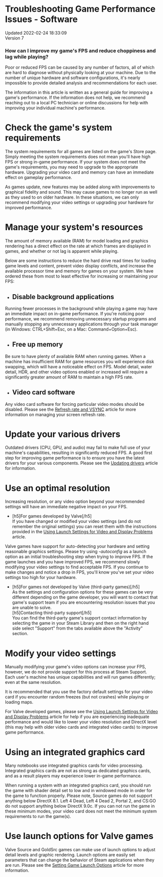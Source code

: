 # Troubleshooting Game Performance Issues - Software
Updated 2022-02-24 18:33:09  
Version 7  

### How can I improve my game's FPS and reduce choppiness and lag while playing?
 Poor or reduced FPS can be caused by any number of factors, all of which are hard to diagnose without physically looking at your machine. Due to the number of unique hardware and software configurations, it's nearly impossible to provide detailed analysis and recommendations for each user.  
  
The information in this article is written as a general guide for improving a game's performance. If the information does not help, we recommend reaching out to a local PC technician or online discussions for help with improving your individual machine's performance.  
# Check the game's system requirements
  
The system requirements for all games are listed on the game's Store page. Simply meeting the system requirements does not mean you'll have high FPS or strong in-game performance. If your system does not meet the game's requirements, you may need to upgrade to the appropriate hardware. Upgrading your video card and memory can have an immediate effect on gameplay performance.  
  
As games update, new features may be added along with improvements to graphical fidelity and sound. This may cause games to no longer run as well as they used to on older hardware. In these situations, we can only recommend modifying your video settings or upgrading your hardware for improved performance.   
  
  
# Manage your system's resources
  
The amount of memory available (RAM) for model loading and graphics rendering has a direct effect on the rate at which frames are displayed in games, and whether or not lag is apparent while playing.  
  
Below are some instructions to reduce the hard drive read times for loading game levels and content, prevent video display conflicts, and increase the available processor time and memory for games on your system. We have ordered these from most to least effective for increasing or maintaining your FPS:  
* ## Disable background applications
 Running fewer processes in the background while playing a game may have an immediate impact on in-game performance. If you're noticing poor performance, we recommend removing unnecessary startup programs and manually stopping any unnecessary applications through your task manager (in Windows: CTRL+Shift+Esc, on a Mac: Command+Option+Esc).
* ## Free up memory
 Be sure to have plenty of available RAM when running games. When a machine has insufficient RAM for game resources you will experience disk swapping, which will have a noticeable effect on FPS. Model detail, water detail, HDR, and other video options enabled or increased will require a significantly greater amount of RAM to maintain a high FPS rate.
* ## Video card software
 Any video card software for forcing particular video modes should be disabled. Please see the [Refresh rate and VSYNC](https://help.steampowered.com/en/faqs/view/2C7C-E420-87D5-977C) article for more information on managing your screen refresh rate.
  
  
# Update your various drivers
  
Outdated drivers (CPU, GPU, and audio) may fail to make full use of your machine's capabilities, resulting in significantly reduced FPS. A good first step for improving game performance is to ensure you have the latest drivers for your various components. Please see the [Updating drivers](https://help.steampowered.com/en/faqs/view/5799-495F-1F25-D15B) article for information.  
  
  
# Use an optimal resolution
  
Increasing resolution, or any video option beyond your recommended settings will have an immediate negative impact on your FPS.  
* [h5]For games developed by Valve[/h5]  
If you have changed or modified your video settings (and do not remember the original settings) you can reset them with the instructions provided in the [Using Launch Settings for Video and Display Problems](https://help.steampowered.com/en/faqs/view/2542-790F-14F8-D66A) article.  
  
Valve games have support for auto-detecting your hardware and setting reasonable graphics settings. Please try using *-autoconfig* as a launch option as an initial troubleshooting step when trying to improve FPS. If the game launches and you have improved FPS, we recommend slowly modifying your video settings to find acceptable FPS. If you continue to make changes and notice a drop in FPS, you'll know you've set your video settings too high for your hardware.
* [h5]For games not developed by Valve (third-party games)[/h5]  
As the settings and configuration options for these games can be very different depending on the game developer, you will want to contact that game's support team if you are encountering resolution issues that you are unable to solve.  
[h5]Contacting third-party support[/h5]  
You can find the third-party game's support contact information by selecting the game in your Steam Library and then on the right hand side select "Support" from the tabs available above the "Activity" section.
  
  
# Modify your video settings
  
Manually modifying your game's video options can increase your FPS, however, we do not provide support for this process at Steam Support. Each user's machine has unique capabilities and will run games differently; even at the same resolution.  
  
It is recommended that you use the factory default settings for your video card if you encounter random freezes (but not crashes) while playing or loading maps.  
  
For Valve developed games, please see the [Using Launch Settings for Video and Display Problems](https://help.steampowered.com/en/faqs/view/2542-790F-14F8-D66A) article for help if you are experiencing inadequate performance and would like to lower your video resolution and DirectX level (this may help with older video cards and integrated video cards) to improve game performance.  
  
  
# Using an integrated graphics card
  
Many notebooks use integrated graphics cards for video processing. Integrated graphics cards are not as strong as dedicated graphics cards, and as a result players may experience lower in-game performance.  
  
When running a system with an integrated graphics card, you should run the game with shader detail set to low and in windowed mode in order for the game to function properly. Please note, Source games do not support anything below DirectX 8.1. Left 4 Dead, Left 4 Dead 2, Portal 2, and CS:GO do not support anything below DirectX 9.0c. If you can not run the game in these minimum modes, your video card does not meet the minimum system requirements to run the game(s).  
  
  
# Use launch options for Valve games
  
Valve Source and GoldSrc games can make use of launch options to adjust detail levels and graphic rendering. Launch options are easily set parameters that can change the behavior of Steam applications when they are run. Please see the [Setting Game Launch Options](https://help.steampowered.com/en/faqs/view/7D01-D2DD-D75E-2955) article for more information.